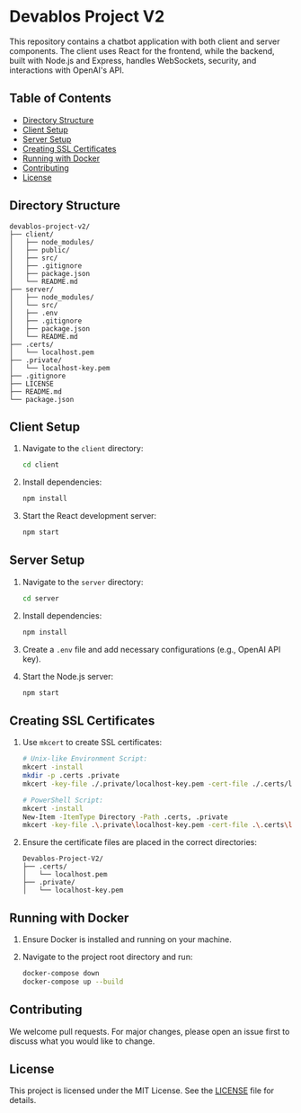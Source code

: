 # Devablos Project V2

This repository contains a chatbot application with both client and server components. The client uses React for the frontend, while the backend, built with Node.js and Express, handles WebSockets, security, and interactions with OpenAI's API.

## Table of Contents

- [Directory Structure](#directory-structure)
- [Client Setup](#client-setup)
- [Server Setup](#server-setup)
- [Creating SSL Certificates](#creating-ssl-certificates)
- [Running with Docker](#running-with-docker)
- [Contributing](#contributing)
- [License](#license)

## Directory Structure

```plaintext
devablos-project-v2/
├── client/
│   ├── node_modules/
│   ├── public/
│   ├── src/
│   ├── .gitignore 
│   ├── package.json
│   └── README.md
├── server/
│   ├── node_modules/
│   └── src/
│   ├── .env
│   ├── .gitignore
│   ├── package.json
│   └── README.md
├── .certs/
│   └── localhost.pem
├── .private/
│   └── localhost-key.pem
├── .gitignore
├── LICENSE
├── README.md
└── package.json
```

## Client Setup

1. Navigate to the `client` directory:
    ```bash
    cd client
    ```

2. Install dependencies:
    ```bash
    npm install
    ```

3. Start the React development server:
    ```bash
    npm start
    ```

## Server Setup

1. Navigate to the `server` directory:
    ```bash
    cd server
    ```

2. Install dependencies:
    ```bash
    npm install
    ```

3. Create a `.env` file and add necessary configurations (e.g., OpenAI API key).

4. Start the Node.js server:
    ```bash
    npm start
    ```

## Creating SSL Certificates

1. Use `mkcert` to create SSL certificates:
    ```bash
    # Unix-like Environment Script:
    mkcert -install
    mkdir -p .certs .private
    mkcert -key-file ./.private/localhost-key.pem -cert-file ./.certs/localhost.pem localhost 127.0.0.1 ::1
    ```

    ```bash
    # PowerShell Script:
    mkcert -install
    New-Item -ItemType Directory -Path .certs, .private
    mkcert -key-file .\.private\localhost-key.pem -cert-file .\.certs\localhost.pem localhost 127.0.0.1 ::1
    ```

2. Ensure the certificate files are placed in the correct directories:
    ```plaintext
    Devablos-Project-V2/
    ├── .certs/
    │   └── localhost.pem
    ├── .private/
    │   └── localhost-key.pem
    ```

## Running with Docker

1. Ensure Docker is installed and running on your machine.

2. Navigate to the project root directory and run:
    ```bash
    docker-compose down
    docker-compose up --build
    ```

## Contributing

We welcome pull requests. For major changes, please open an issue first to discuss what you would like to change.

## License

This project is licensed under the MIT License. See the [LICENSE](./LICENSE) file for details.
